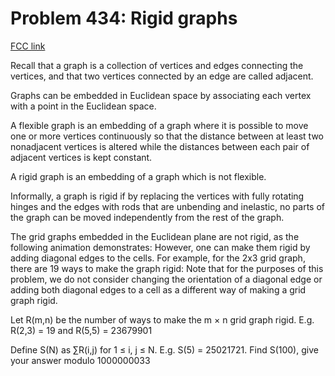 # Problem 434: Rigid graphs

[FCC link](https://www.freecodecamp.org/learn/coding-interview-prep/project-euler/problem-434-rigid-graphs)

Recall that a graph is a collection of vertices and edges connecting the
vertices, and that two vertices connected by an edge are called adjacent.

Graphs can be embedded in Euclidean space by associating each vertex with a
point in the Euclidean space.

A flexible graph is an embedding of a graph where it is possible to move one or
more vertices continuously so that the distance between at least two nonadjacent
vertices is altered while the distances between each pair of adjacent vertices
is kept constant.

A rigid graph is an embedding of a graph which is not flexible.

Informally, a graph is rigid if by replacing the vertices with fully rotating
hinges and the edges with rods that are unbending and inelastic, no parts of the
graph can be moved independently from the rest of the graph.

The grid graphs embedded in the Euclidean plane are not rigid, as the following
animation demonstrates: However, one can make them rigid by adding diagonal
edges to the cells. For example, for the 2x3 grid graph, there are 19 ways to
make the graph rigid: Note that for the purposes of this problem, we do not
consider changing the orientation of a diagonal edge or adding both diagonal
edges to a cell as a different way of making a grid graph rigid.

Let R(m,n) be the number of ways to make the m × n grid graph rigid. E.g. R(2,3)
= 19 and R(5,5) = 23679901

Define S(N) as ∑R(i,j) for 1 ≤ i, j ≤ N. E.g. S(5) = 25021721. Find S(100), give
your answer modulo 1000000033
